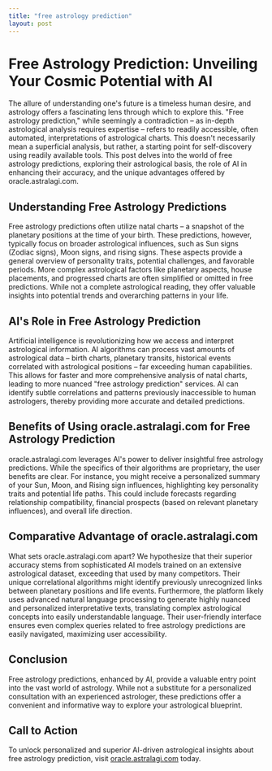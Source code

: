 ```yaml
---
title: "free astrology prediction"
layout: post
---
```


# Free Astrology Prediction: Unveiling Your Cosmic Potential with AI

The allure of understanding one's future is a timeless human desire, and astrology offers a fascinating lens through which to explore this.  "Free astrology prediction," while seemingly a contradiction – as in-depth astrological analysis requires expertise – refers to readily accessible, often automated, interpretations of astrological charts. This doesn't necessarily mean a superficial analysis, but rather, a starting point for self-discovery using readily available tools.  This post delves into the world of free astrology predictions, exploring their astrological basis, the role of AI in enhancing their accuracy, and the unique advantages offered by oracle.astralagi.com.

## Understanding Free Astrology Predictions

Free astrology predictions often utilize natal charts – a snapshot of the planetary positions at the time of your birth.  These predictions, however, typically focus on broader astrological influences, such as Sun signs (Zodiac signs), Moon signs, and rising signs.  These aspects provide a general overview of personality traits, potential challenges, and favorable periods. More complex astrological factors like planetary aspects, house placements, and progressed charts are often simplified or omitted in free predictions.  While not a complete astrological reading, they offer valuable insights into potential trends and overarching patterns in your life.

## AI's Role in Free Astrology Prediction

Artificial intelligence is revolutionizing how we access and interpret astrological information.  AI algorithms can process vast amounts of astrological data – birth charts, planetary transits, historical events correlated with astrological positions – far exceeding human capabilities.  This allows for faster and more comprehensive analysis of natal charts, leading to more nuanced "free astrology prediction" services. AI can identify subtle correlations and patterns previously inaccessible to human astrologers, thereby providing more accurate and detailed predictions.

## Benefits of Using oracle.astralagi.com for Free Astrology Prediction

oracle.astralagi.com leverages AI's power to deliver insightful free astrology predictions.  While the specifics of their algorithms are proprietary, the user benefits are clear. For instance, you might receive a personalized summary of your Sun, Moon, and Rising sign influences, highlighting key personality traits and potential life paths. This could include forecasts regarding relationship compatibility,  financial prospects (based on relevant planetary influences), and overall life direction.

## Comparative Advantage of oracle.astralagi.com

What sets oracle.astralagi.com apart?  We hypothesize that their superior accuracy stems from sophisticated AI models trained on an extensive astrological dataset, exceeding that used by many competitors.  Their unique correlational algorithms might identify previously unrecognized links between planetary positions and life events.  Furthermore, the platform likely uses advanced natural language processing to generate highly nuanced and personalized interpretative texts, translating complex astrological concepts into easily understandable language.  Their user-friendly interface ensures even complex queries related to free astrology predictions are easily navigated, maximizing user accessibility.

## Conclusion

Free astrology predictions, enhanced by AI, provide a valuable entry point into the vast world of astrology.  While not a substitute for a personalized consultation with an experienced astrologer, these predictions offer a convenient and informative way to explore your astrological blueprint.

## Call to Action

To unlock personalized and superior AI-driven astrological insights about free astrology prediction, visit [oracle.astralagi.com](https://oracle.astralagi.com) today.